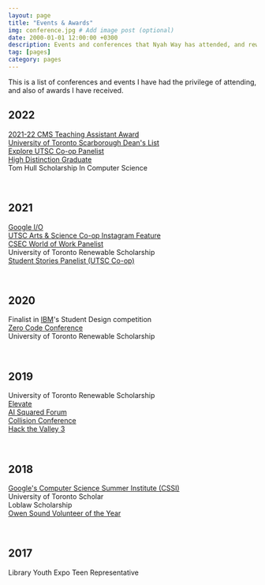 ```yaml
---
layout: page
title: "Events & Awards"
img: conference.jpg # Add image post (optional)
date: 2000-01-01 12:00:00 +0300
description: Events and conferences that Nyah Way has attended, and rewards that she has received.
tag: [pages]
category: pages
---
```

This is a list of conferences and events I have had the privilege of attending, and also of awards I have received.

<div class="events">
  <h2>2022</h2>
  <p class="no-padding">
    <a href="https://www.utsc.utoronto.ca/ctl/utsc-teaching-awards" target="_blank">2021-22 CMS Teaching Assistant Award</a><br>
    <a href="https://www.utsc.utoronto.ca/registrar/automatic-awards" target="_blank">University of Toronto Scarborough Dean's List</a><br>
    <a href="https://utsc.utoronto.ca/admissions/" target="_blank">Explore UTSC Co-op Panelist</a><br>
    <a href="https://www.utsc.utoronto.ca/registrar/eligibility" target="_blank">High Distinction Graduate</a><br>
    Tom Hull Scholarship In Computer Science
  </p>
  <br>

  <h2>2021</h2>
  <p class="no-padding">
    <a href="https://events.google.com/io?lng=en" target="_blank">Google I/O</a><br>
    <a href="https://www.instagram.com/stories/highlights/17915647744745015/" target="_blank">UTSC Arts & Science Co-op Instagram Feature</a><br>
    <a href="https://github.com/csecutsc/csec_files/blob/0eec1f216571e339c525c22b748e40c6893b4840/2021/World%20of%20Work%202021.pdf" target="_blank">CSEC World of Work Panelist</a><br>
    University of Toronto Renewable Scholarship<br>
    <a href="https://www.utsc.utoronto.ca/artscicoop/arts-science-home" target="_blank">Student Stories Panelist (UTSC Co-op)</a><br>
  </p>
  <br>

  <h2>2020</h2>
  <p class="no-padding">
    Finalist in <a href="https://www.ibm.com/" target="_blank">IBM</a>'s Student Design competition<br>
    <a href="https://zeroqode.com/zerocodeconf" target="_blank">Zero Code Conference</a><br>
    University of Toronto Renewable Scholarship
  </p>
  <br>

  <h2>2019</h2>
  <p class="no-padding">
    University of Toronto Renewable Scholarship<br>
    <a href="https://elevate.ca/" target="_blank">Elevate</a><br>
    <a href="http://www.aisquaredforum.ca/" target="_blank">AI Squared Forum</a><br>
    <a href="https://collisionconf.com/" target="_blank">Collision Conference</a><br>
    <a href="https://www.facebook.com/hackthevalley/" target="_blank">Hack the Valley 3</a>
  </p>
  <br>

  <h2>2018</h2>
  <p class="no-padding">
    <a href="https://buildyourfuture.withgoogle.com/programs/computer-science-summer-institute/#!?detail-content-tabby_activeEl=overview" target="_blank">Google's Computer Science Summer Institute (CSSI)</a><br>
    University of Toronto Scholar<br>
    Loblaw Scholarship<br>
    <a href="http://www.bayshorebroadcasting.ca/news_item.php?NewsID=101481" target="_blank">Owen Sound Volunteer of the Year</a>
  </p>
  <br>

  <h2>2017</h2>
  <p class="no-padding">
    Library Youth Expo Teen Representative
  </p>
</div>
